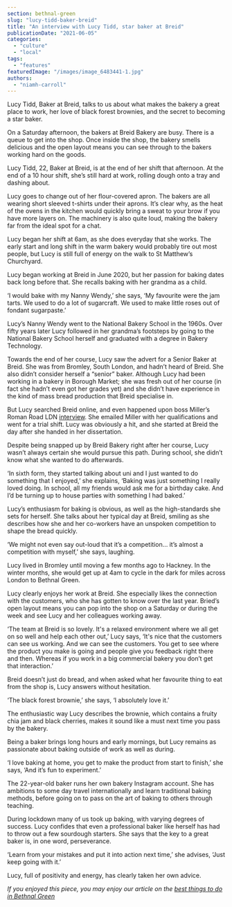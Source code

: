 ```yaml
---
section: bethnal-green
slug: "lucy-tidd-baker-breid"
title: "An interview with Lucy Tidd, star baker at Breid"
publicationDate: "2021-06-05"
categories: 
  - "culture"
  - "local"
tags: 
  - "features"
featuredImage: "/images/image_6483441-1.jpg"
authors: 
  - "niamh-carroll"
---
```


Lucy Tidd, Baker at Breid, talks to us about what makes the bakery a great place to work, her love of black forest brownies, and the secret to becoming a star baker.

On a Saturday afternoon, the bakers at Breid Bakery are busy. There is a queue to get into the shop. Once inside the shop, the bakery smells delicious and the open layout means you can see through to the bakers working hard on the goods. 

Lucy Tidd, 22, Baker at Breid, is at the end of her shift that afternoon. At the end of a 10 hour shift, she’s still hard at work, rolling dough onto a tray and dashing about. 

Lucy goes to change out of her flour-covered apron. The bakers are all wearing short sleeved t-shirts under their aprons. It’s clear why, as the heat of the ovens in the kitchen would quickly bring a sweat to your brow if you have more layers on. The machinery is also quite loud, making the bakery far from the ideal spot for a chat. 

Lucy began her shift at 6am, as she does everyday that she works. The early start and long shift in the warm bakery would probably tire out most people, but Lucy is still full of energy on the walk to St Matthew’s Churchyard.

Lucy began working at Breid in June 2020, but her passion for baking dates back long before that. She recalls baking with her grandma as a child. 

‘I would bake with my Nanny Wendy,’ she says, ‘My favourite were the jam tarts. We used to do a lot of sugarcraft. We used to make little roses out of fondant sugarpaste.’

Lucy’s Nanny Wendy went to the National Bakery School in the 1960s. Over fifty years later Lucy followed in her grandma’s footsteps by going to the National Bakery School herself and graduated with a degree in Bakery Technology. 

Towards the end of her course, Lucy saw the advert for a Senior Baker at Breid. She was from Bromley, South London, and hadn’t heard of Breid. She also didn’t consider herself a “senior” baker. Although Lucy had been working in a bakery in Borough Market; she was fresh out of her course (in fact she hadn’t even got her grades yet) and she didn’t have experience in the kind of mass bread production that Breid specialise in. 

But Lucy searched Breid online, and even happened upon boss Miller’s Roman Road LDN [interview](https://romanroadlondon.com/breid-bakery-miller-interview/). She emailed Miller with her qualifications and went for a trial shift. Lucy was obviously a hit, and she started at Breid the day after she handed in her dissertation.

Despite being snapped up by Breid Bakery right after her course, Lucy wasn’t always certain she would pursue this path. During school, she didn’t know what she wanted to do afterwards. 

‘In sixth form, they started talking about uni and I just wanted to do something that I enjoyed,’ she explains, ‘Baking was just something I really loved doing. In school, all my friends would ask me for a birthday cake. And I’d be turning up to house parties with something I had baked.’

Lucy’s enthusiasm for baking is obvious, as well as the high-standards she sets for herself. She talks about her typical day at Breid, smiling as she describes how she and her co-workers have an unspoken competition to shape the bread quickly. 

‘We might not even say out-loud that it’s a competition… it’s almost a competition with myself,’ she says, laughing.

Lucy lived in Bromley until moving a few months ago to Hackney. In the winter months, she would get up at 4am to cycle in the dark for miles across London to Bethnal Green.

Lucy clearly enjoys her work at Breid. She especially likes the connection with the customers, who she has gotten to know over the last year. Bried’s open layout means you can pop into the shop on a Saturday or during the week and see Lucy and her colleagues working away.

‘The team at Breid is so lovely. It's a relaxed environment where we all get on so well and help each other out,’ Lucy says, ‘It's nice that the customers can see us working. And we can see the customers. You get to see where the product you make is going and people give you feedback right there and then. Whereas if you work in a big commercial bakery you don’t get that interaction.’

Breid doesn’t just do bread, and when asked what her favourite thing to eat from the shop is, Lucy answers without hesitation.

‘The black forest brownie,’ she says, ‘I absolutely love it.’

The enthusiastic way Lucy describes the brownie, which contains a fruity chia jam and black cherries, makes it sound like a must next time you pass by the bakery. 

Being a baker brings long hours and early mornings, but Lucy remains as passionate about baking outside of work as well as during. 

‘I love baking at home, you get to make the product from start to finish,’ she says, ‘And it’s fun to experiment.’ 

The 22-year-old baker runs her own bakery Instagram account. She has ambitions to some day travel internationally and learn traditional baking methods, before going on to pass on the art of baking to others through teaching.

During lockdown many of us took up baking, with varying degrees of success. Lucy confides that even a professional baker like herself has had to throw out a few sourdough starters. She says that the key to a great baker is, in one word, perseverance. 

‘Learn from your mistakes and put it into action next time,’ she advises, ‘Just keep going with it.’

Lucy, full of positivity and energy, has clearly taken her own advice.

_If you enjoyed this piece, you may enjoy our article on the [best things to do in Bethnal Green](https://bethnalgreenlondon.co.uk/best-things-to-do-bethnal-green/)_
